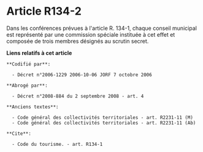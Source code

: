# Article R134-2

Dans les conférences prévues à l'article R. 134-1, chaque conseil municipal est représenté par une commission spéciale
instituée à cet effet et composée de trois membres désignés au scrutin secret.

**Liens relatifs à cet article**

	**Codifié par**:

	  - Décret n°2006-1229 2006-10-06 JORF 7 octobre 2006

	**Abrogé par**:

	  - Décret n°2008-884 du 2 septembre 2008 - art. 4

	**Anciens textes**:

	  - Code général des collectivités territoriales - art. R2231-11 (M)
	  - Code général des collectivités territoriales - art. R2231-11 (Ab)

	**Cite**:

	  - Code du tourisme. - art. R134-1
